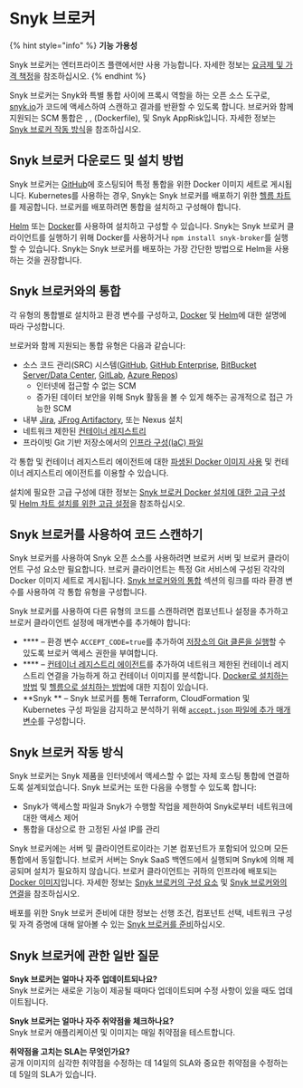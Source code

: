# Snyk 브로커

{% hint style="info" %}
**기능 가용성**

Snyk 브로커는 엔터프라이즈 플랜에서만 사용 가능합니다. 자세한 정보는 [요금제 및 가격 책정](https://snyk.io/plans/)을 참조하십시오.
{% endhint %}

Snyk 브로커는 Snyk와 특별 통합 사이에 프록시 역할을 하는 오픈 소스 도구로, [snyk.io](http://snyk.io/)가 코드에 액세스하여 스캔하고 결과를 반환할 수 있도록 합니다. 브로커와 함께 지원되는 SCM 통합은 , ,  (Dockerfile),  및 Snyk AppRisk입니다. 자세한 정보는 [Snyk 브로커 작동 방식](./#how-snyk-broker-works)을 참조하십시오.

## Snyk 브로커 다운로드 및 설치 방법

Snyk 브로커는 [GitHub](https://github.com/snyk/broker)에 호스팅되어 특정 통합을 위한 Docker 이미지 세트로 게시됩니다. Kubernetes를 사용하는 경우, Snyk는 Snyk 브로커를 배포하기 위한 [헬름 차트](https://github.com/snyk/snyk-broker-helm)를 제공합니다. 브로커를 배포하려면 통합을 설치하고 구성해야 합니다.

[Helm](install-and-configure-snyk-broker/install-and-configure-broker-using-helm.md) 또는 [Docker](install-and-configure-snyk-broker/install-and-configure-broker-using-docker.md)를 사용하여 설치하고 구성할 수 있습니다. Snyk는 Snyk 브로커 클라이언트를 실행하기 위해 Docker를 사용하거나 `npm install snyk-broker`를 실행할 수 있습니다. Snyk는 Snyk 브로커를 배포하는 가장 간단한 방법으로 Helm을 사용하는 것을 권장합니다.

## **Snyk 브로커와의 통합**

각 유형의 통합별로 설치하고 환경 변수를 구성하고, [Docker](install-and-configure-snyk-broker/install-and-configure-broker-using-docker.md) 및 [Helm](install-and-configure-snyk-broker/install-and-configure-broker-using-helm.md)에 대한 설명에 따라 구성합니다.

브로커와 함께 지원되는 통합 유형은 다음과 같습니다:

- 소스 코드 관리(SRC) 시스템([GitHub](install-and-configure-snyk-broker/github-prerequisites-and-steps-to-install-and-configure-broker/), [GitHub Enterprise](install-and-configure-snyk-broker/github-enterprise-prerequisites-and-steps-to-install-and-configure-broker/), [BitBucket Server/Data Center](install-and-configure-snyk-broker/bitbucket-server-data-center-prerequisites-and-steps-to-install-and-configure-broker/), [GitLab](install-and-configure-snyk-broker/gitlab-prerequisites-and-steps-to-install-and-configure-broker/), [Azure Repos](install-and-configure-snyk-broker/azure-repos-prerequisites-and-steps-to-install-and-configure-broker/))
  - 인터넷에 접근할 수 없는 SCM
  - 증가된 데이터 보안을 위해 Snyk 활동을 볼 수 있게 해주는 공개적으로 접근 가능한 SCM
- 내부 [Jira](install-and-configure-snyk-broker/jira-prerequisites-and-steps-to-install-and-configure-broker/), [JFrog Artifactory](install-and-configure-snyk-broker/artifactory-repository-install-and-configure-broker/), 또는 Nexus 설치
- 네트워크 제한된 [컨테이너 레지스트리](snyk-broker-container-registry-agent/)
- 프라이빗 Git 기반 저장소에서의 [인프라 구성(IaC) 파일](snyk-broker-infrastructure-as-code-detection/)

각 통합 및 컨테이너 레지스트리 에이전트에 대한 [파생된 Docker 이미지 사용](https://docs.snyk.io/snyk-admin/snyk-broker/install-and-configure-broker-using-docker/snyk-broker-set-up-examples/derived-docker-images-for-broker-client-integrations-and-container-registry-agent) 및 컨테이너 레지스트리 에이전트를 이용할 수 있습니다.

설치에 필요한 고급 구성에 대한 정보는 [Snyk 브로커 Docker 설치에 대한 고급 구성](https://docs.snyk.io/snyk-admin/snyk-broker/install-and-configure-broker-using-docker/advanced-configuration-for-snyk-broker-docker-installation) 및 [Helm 차트 설치를 위한 고급 설정](https://docs.snyk.io/snyk-admin/snyk-broker/install-and-configure-broker-using-helm/advanced-setup-for-helm-chart-installation)을 참조하십시오.

## Snyk 브로커를 사용하여 코드 스캔하기

Snyk 브로커를 사용하여 Snyk 오픈 소스를 사용하려면 브로커 서버 및 브로커 클라이언트 구성 요소만 필요합니다. 브로커 클라이언트는 특정 Git 서비스에 구성된 각각의 Docker 이미지 세트로 게시됩니다. [Snyk 브로커와의 통합](./#integrations-with-snyk-broker) 섹션의 링크를 따라 환경 변수를 사용하여 각 통합 유형을 구성합니다.

Snyk 브로커를 사용하여 다른 유형의 코드를 스캔하려면 컴포넌트나 설정을 추가하고 브로커 클라이언트 설정에 매개변수를 추가해야 합니다:

- **** – 환경 변수 `ACCEPT_CODE=true`를 추가하여 [저장소의 Git 클론을 실행](git-clone-through-broker.md)할 수 있도록 브로커 액세스 권한을 부여합니다.
- **** – [컨테이너 레지스트리 에이전트](snyk-broker-container-registry-agent/)를 추가하여 네트워크 제한된 컨테이너 레지스트리 연결을 가능하게 하고 컨테이너 이미지를 분석합니다. [Docker로 설치하는 방법](snyk-broker-container-registry-agent/) 및 [헬름으로 설치하는 방법](snyk-broker-container-registry-agent/install-broker-for-container-registry-agent-using-helm.md)에 대한 지침이 있습니다.
- **Snyk ** – Snyk 브로커를 통해 Terraform, CloudFormation 및 Kubernetes 구성 파일을 감지하고 분석하기 위해 [`accept.json` 파일에 추가 매개변수](snyk-broker-infrastructure-as-code-detection/)를 구성합니다.

## Snyk 브로커 작동 방식

Snyk 브로커는 Snyk 제품을 인터넷에서 액세스할 수 없는 자체 호스팅 통합에 연결하도록 설계되었습니다. Snyk 브로커는 또한 다음을 수행할 수 있도록 합니다:

- Snyk가 액세스할 파일과 Snyk가 수행할 작업을 제한하여 Snyk로부터 네트워크에 대한 액세스 제어
- 통합을 대상으로 한 고정된 사설 IP를 관리

Snyk 브로커에는 서버 및 클라이언트로이라는 기본 컴포넌트가 포함되어 있으며 모든 통합에서 동일합니다. 브로커 서버는 Snyk SaaS 백엔드에서 실행되며 Snyk에 의해 제공되며 설치가 필요하지 않습니다. 브로커 클라이언트는 귀하의 인프라에 배포되는 [Docker 이미지](https://hub.docker.com/r/snyk/broker/)입니다. 자세한 정보는 [Snyk 브로커의 구성 요소](components-of-snyk-broker.md) 및 [Snyk 브로커와의 연결](connections-with-snyk-broker.md)을 참조하십시오.

배포를 위한 Snyk 브로커 준비에 대한 정보는 선행 조건, 컴포넌트 선택, 네트워크 구성 및 자격 증명에 대해 알아볼 수 있는 [Snyk 브로커를 준비](prepare-snyk-broker-for-deployment.md)하십시오.

## Snyk 브로커에 관한 일반 질문

**Snyk 브로커는 얼마나 자주 업데이트되나요?**\
Snyk 브로커는 새로운 기능이 제공될 때마다 업데이트되며 수정 사항이 있을 때도 업데이트됩니다.

**Snyk 브로커는 얼마나 자주 취약점을 체크하나요?**\
Snyk 브로커 애플리케이션 및 이미지는 매일 취약점을 테스트합니다.

**취약점을 고치는 SLA는 무엇인가요?**\
공개 이미지의 심각한 취약점을 수정하는 데 14일의 SLA와 중요한 취약점을 수정하는 데 5일의 SLA가 있습니다.